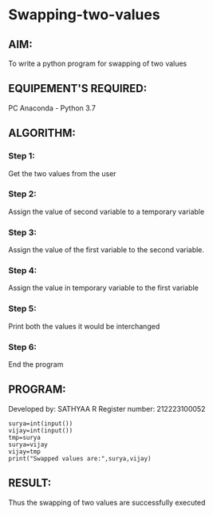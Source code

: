 # Swapping-two-values
## AIM:
To write a python program for swapping of two values
## EQUIPEMENT'S REQUIRED: 
PC
Anaconda - Python 3.7
## ALGORITHM: 
### Step 1:
Get the two values from the user
### Step 2: 
Assign the value of second variable to a temporary variable 
### Step 3: 
Assign the value of the first variable to the second variable.
### Step 4:  
Assign the value in temporary variable to the first variable
### Step 5: 
Print both the values it would be interchanged
### Step 6: 
End the program
## PROGRAM:

Developed by: SATHYAA R
Register number: 212223100052


```
surya=int(input())
vijay=int(input())
tmp=surya
surya=vijay
vijay=tmp
print("Swapped values are:",surya,vijay)
```

## RESULT:
Thus the swapping of two values are successfully executed



